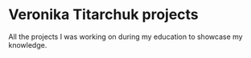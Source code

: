 # Veronika Titarchuk projects
 All the projects I was working on during my education to showcase my knowledge.
